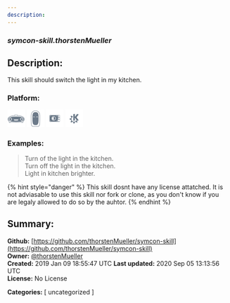 ```yaml
---
description: 
---
```


### _symcon-skill.thorstenMueller_  
## Description:  
This skill should switch the light in my kitchen.  
  
  
### Platform:  
 ![Mark I](../.gitbook/assets/mark-1-icon.png)  ![Mark II](../.gitbook/assets/mark-2-icon.png)  ![Picroft](../.gitbook/assets/picroft-icon.png)  ![plasmoid](../.gitbook/assets/kde.png)   
### Examples:  
> Turn of the light in the kitchen.  
> Turn off the light in the kitchen.  
> Light in kitchen brighter.  
  
{% hint style="danger" %}
This skill dosnt have any license attatched. It is not adviasable to use this skill nor fork or clone, as you don't know if you are legaly allowed to do so by the auhtor.
{% endhint %}
  
## Summary:  
**Github:** [https://github.com/thorstenMueller/symcon-skill](https://github.com/thorstenMueller/symcon-skill)  
**Owner:** [@thorstenMueller](https://github.com/thorstenMueller)  
**Created:** 2019 Jan 09 18:55:47 UTC  **Last updated:** 2020 Sep 05 13:13:56 UTC  
**License:** No License  
  
**Categories:** [ uncategorized ]   
